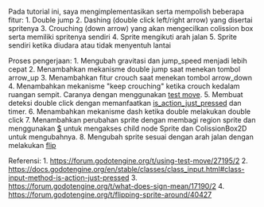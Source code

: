 Pada tutorial ini, saya mengimplementasikan serta mempolish beberapa fitur:
	1. Double jump
	2. Dashing (double click left/right arrow) yang disertai spritenya
	3. Crouching (down arrow) yang akan mengecilkan colission box serta memiliki spritenya sendiri
	4. Sprite mengikuti arah jalan
	5. Sprite sendiri ketika diudara atau tidak menyentuh lantai

Proses pengerjaan:
	1. Mengubah gravitasi dan jump_speed menjadi lebih cepat
	2. Menambahkan mekanisme double jump saat menekan tombol arrow_up
	3. Menambahkan fitur crouch saat menekan tombol arrow_down
	4. Menambahkan mekanisme "keep crouching" ketika crouch kedalam ruangan sempit. Caranya dengan menggunakan [test move](https://forum.godotengine.org/t/using-test-move/27195/2).
	5. Membuat deteksi double click dengan memanfaatkan [is_action_just_pressed](https://docs.godotengine.org/en/stable/classes/class_input.html#class-input-method-is-action-just-pressed) dan timer.
	6. Menambahkan mekanisme dash ketika double melakukan double click
	7. Menambahkan perubahan sprite dengan membagi region sprite dan menggunakan [$](https://forum.godotengine.org/t/what-does-sign-mean/17190/2) untuk mengakses child node Sprite dan ColissionBox2D untuk mengubahnya.
	8. Mengubah sprite sesuai dengan arah jalan dengan melakukan [flip](https://forum.godotengine.org/t/flipping-sprite-around/40427) 

Referensi:
	1. https://forum.godotengine.org/t/using-test-move/27195/2
	2. https://docs.godotengine.org/en/stable/classes/class_input.html#class-input-method-is-action-just-pressed
	3. https://forum.godotengine.org/t/what-does-sign-mean/17190/2
	4. https://forum.godotengine.org/t/flipping-sprite-around/40427
